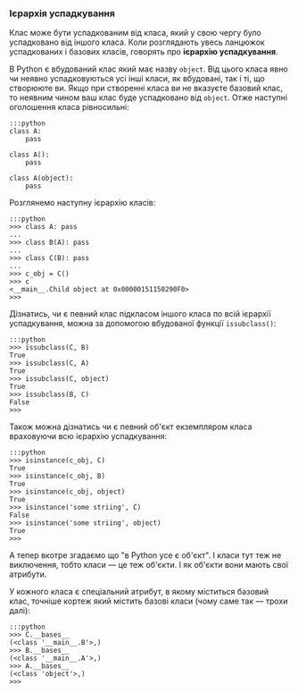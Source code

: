 ### Ієрархія успадкування

Клас може бути успадкованим від класа, який у свою чергу було успадковано від іншого класа. Коли розглядають увесь ланцюжок успадкованих і базових класів, говорять про **ієрархію успадкування**.

В Python є вбудований клас який має назву `object`. 
Від цього класа явно чи неявно успадковуються усі інші класи, 
як вбудовані, так і ті, що створююте ви. 
Якщо при створенні класа ви не вказуєте базовий клас, 
то неявним чином ваш клас буде успадковано від `object`. 
Отже наступні оголошення класа рівносильні:

	:::python
	class A:
		pass
		
	class A():
		pass
		
	class A(object):
		pass

Розглянемо наступну ієрархію класів:

	:::python
	>>> class A: pass
	...
	>>> class B(A): pass
	...
	>>> class C(B): pass
	...
	>>> c_obj = C()
	>>> c
	<__main__.Child object at 0x00000151150290F0>
	>>>

Дізнатись, чи є певний клас підкласом іншого класа по всій ієрархії успадкування, 
можна за допомогою вбудованої функції `issubclass()`:

	:::python
	>>> issubclass(C, B)
	True
	>>> issubclass(C, A)
	True
	>>> issubclass(C, object)
	True
	>>> issubclass(B, C)
	False
	>>>	

Також можна дізнатись чи є певний об'єкт екземпляром класа враховуючи всю ієрархію успадкування:

	:::python
	>>> isinstance(c_obj, C)
	True
	>>> isinstance(c_obj, B)
	True
	>>> isinstance(c_obj, object)
	True
	>>> isinstance('some striing', C)
	False
	>>> isinstance('some striing', object)
	True
	>>>
	
А тепер вкотре згадаємо що "в Python усе є об'єкт". 
І класи тут теж не виключення, тобто класи — це теж об'єкти. 
І як об'єкти вони мають свої атрибути. 

У кожного класа є спеціальний атрибут, в якому міститься базовий клас, точніше кортеж який містить базові класи (чому саме так — трохи далі):

	:::python
	>>> C.__bases__
	(<class '__main__.B'>,)
	>>> B.__bases__
	(<class '__main__.A'>,)
	>>> A.__bases__
	(<class 'object'>,)
	>>>
	




	

	
	
